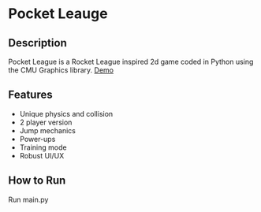 # Pocket Leauge 
## Description
Pocket League is a Rocket League inspired 2d game coded in Python using the CMU Graphics library. [Demo](https://youtu.be/9YCH4SF45Z4)
## Features
- Unique physics and collision
- 2 player version
- Jump mechanics
- Power-ups
- Training mode
- Robust UI/UX
## How to Run
Run main.py
